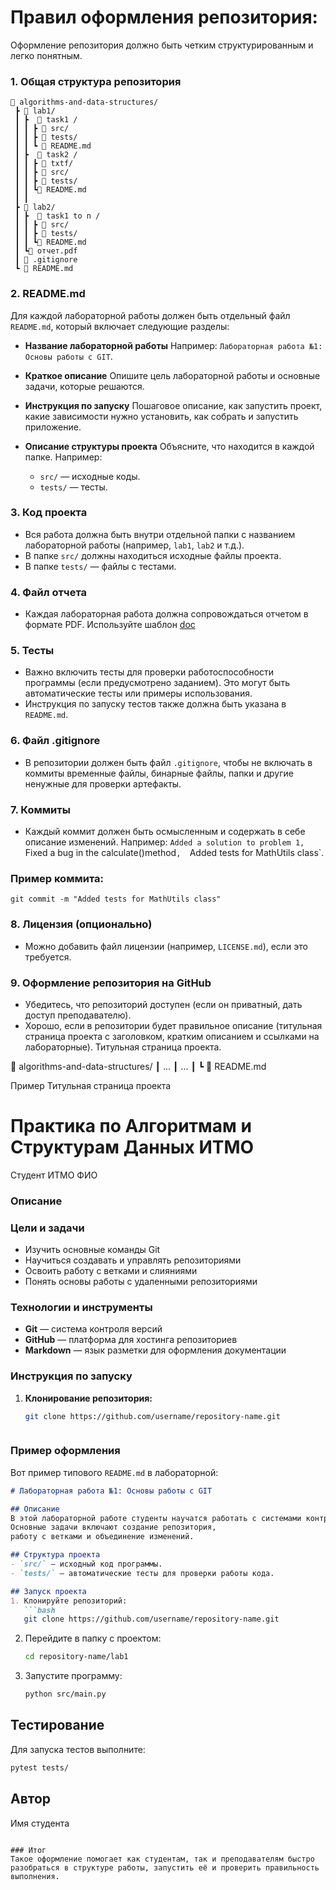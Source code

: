 
# Правил оформления репозитория:
Оформление репозитория должно быть четким структурированным и легко понятным.

### 1. **Общая структура репозитория**

```
📁 algorithms-and-data-structures/
 ┣ 📁 lab1/
 ┃ ┣  📁 task1 /
 ┃ ┃ ┣ 📁 src/
 ┃ ┃ ┣ 📁 tests/
 ┃ ┃ ┗ 📜 README.md
 ┃ ┣  📁 task2 /
 ┃ ┃ ┣ 📁 txtf/
 ┃ ┃ ┣ 📁 src/
 ┃ ┃ ┣ 📁 tests/
 ┃ ┃ ┗📜 README.md
 ┃ ┃
 ┣ 📁 lab2/
 ┃ ┣  📁 task1 to n /
 ┃ ┃ ┣ 📁 src/
 ┃ ┃ ┣ 📁 tests/
 ┃ ┃ ┗📜 README.md
 ┃ ┗📄 отчет.pdf
 ┃ 📜 .gitignore
 ┗ 📜 README.md
```

### 2. **README.md**

Для каждой лабораторной работы должен быть отдельный файл `README.md`, который включает следующие разделы:

- **Название лабораторной работы**
  Например: `Лабораторная работа №1: Основы работы с GIT`.
  
- **Краткое описание**
  Опишите цель лабораторной работы и основные задачи, которые решаются.

- **Инструкция по запуску**
  Пошаговое описание, как запустить проект, какие зависимости нужно установить, как собрать и запустить приложение.

- **Описание структуры проекта**
  Объясните, что находится в каждой папке. Например:
  - `src/` — исходные коды.
  - `tests/` — тесты.

### 3. **Код проекта**
- Вся работа должна быть внутри отдельной папки с названием лабораторной работы (например, `lab1`, `lab2` и т.д.).
- В папке `src/` должны находиться исходные файлы проекта.
- В папке `tests/` — файлы с тестами.

### 4. **Файл отчета**
- Каждая лабораторная работа должна сопровождаться отчетом в формате PDF.
Используйте шаблон [doc](<Эталонный шаблон отчета по АИСД.docx>) 

### 5. **Тесты**
- Важно включить тесты для проверки работоспособности программы (если предусмотрено заданием). Это могут быть автоматические тесты или примеры использования.
- Инструкция по запуску тестов также должна быть указана в `README.md`.

### 6. **Файл .gitignore**
- В репозитории должен быть файл `.gitignore`, чтобы не включать в коммиты временные файлы, 
бинарные файлы, папки и другие ненужные для проверки артефакты.

### 7. **Коммиты**
- Каждый коммит должен быть осмысленным и содержать в себе описание изменений. 
Например:  `Added a solution to problem 1, 
    `Fixed a bug in the calculate()method`, 
    `Added tests for MathUtils class`.
  
### Пример коммита:
```
git commit -m "Added tests for MathUtils class"
```
### 8. **Лицензия (опционально)**
- Можно добавить файл лицензии (например, `LICENSE.md`), если это требуется.

### 9. **Оформление репозитория на GitHub**
- Убедитесь, что репозиторий доступен (если он приватный, дать доступ преподавателю).
- Хорошо, если в репозитории будет правильное описание (титульная страница проекта с заголовком, кратким описанием и ссылками на лабораторные).
Титульная страница проекта.  

📁 algorithms-and-data-structures/
 ┃ ...
 ┃ ...
 ┃ 
 ┗ 📜 README.md

Пример Титульная страница проекта

# Практика по Алгоритмам и Cтруктурам Данных ИТМО 
Студент ИТМО  ФИО

### Описание 

### Цели и задачи

- Изучить основные команды Git
- Научиться создавать и управлять репозиториями
- Освоить работу с ветками и слияниями
- Понять основы работы с удаленными репозиториями

### Технологии и инструменты

- **Git** — система контроля версий
- **GitHub** — платформа для хостинга репозиториев
- **Markdown** — язык разметки для оформления документации

### Инструкция по запуску

1. **Клонирование репозитория:**
   ```bash
   git clone https://github.com/username/repository-name.git



### Пример оформления
Вот пример типового `README.md` в лабораторной:

```markdown
# Лабораторная работа №1: Основы работы с GIT

## Описание
В этой лабораторной работе студенты научатся работать с системами контроля версий Git.
Основные задачи включают создание репозитория, 
работу с ветками и объединение изменений.

## Структура проекта
- `src/` — исходный код программы.
- `tests/` — автоматические тесты для проверки работы кода.

## Запуск проекта
1. Клонируйте репозиторий:
   ```bash
   git clone https://github.com/username/repository-name.git
   ```
2. Перейдите в папку с проектом:
   ```bash
   cd repository-name/lab1
   ```
3. Запустите программу:
   ```bash
   python src/main.py
   ```

## Тестирование
Для запуска тестов выполните:
```bash
pytest tests/
```

## Автор
Имя студента
```

### Итог
Такое оформление помогает как студентам, так и преподавателям быстро разобраться в структуре работы, запустить её и проверить правильность выполнения.
